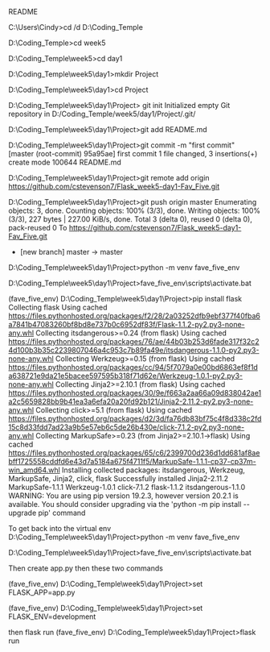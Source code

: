 README


C:\Users\Cindy>cd  /d D:\Coding_Temple

D:\Coding_Temple>cd week5

D:\Coding_Temple\week5>cd day1

D:\Coding_Temple\week5\day1>mkdir Project

D:\Coding_Temple\week5\day1>cd Project

D:\Coding_Temple\week5\day1\Project> git init
Initialized empty Git repository in D:/Coding_Temple/week5/day1/Project/.git/

D:\Coding_Temple\week5\day1\Project>git add README.md

D:\Coding_Temple\week5\day1\Project>git commit -m "first commit"
[master (root-commit) 95a95ae] first commit
 1 file changed, 3 insertions(+)
 create mode 100644 README.md

D:\Coding_Temple\week5\day1\Project>git remote add origin https://github.com/cstevenson7/Flask_week5-day1-Fav_Five.git

D:\Coding_Temple\week5\day1\Project>git push origin master
Enumerating objects: 3, done.
Counting objects: 100% (3/3), done.
Writing objects: 100% (3/3), 227 bytes | 227.00 KiB/s, done.
Total 3 (delta 0), reused 0 (delta 0), pack-reused 0
To https://github.com/cstevenson7/Flask_week5-day1-Fav_Five.git
 * [new branch]      master -> master

D:\Coding_Temple\week5\day1\Project>python -m venv fave_five_env

D:\Coding_Temple\week5\day1\Project>fave_five_env\scripts\activate.bat

(fave_five_env) D:\Coding_Temple\week5\day1\Project>pip install flask
Collecting flask
  Using cached https://files.pythonhosted.org/packages/f2/28/2a03252dfb9ebf377f40fba6a7841b47083260bf8bd8e737b0c6952df83f/Flask-1.1.2-py2.py3-none-any.whl
Collecting itsdangerous>=0.24 (from flask)
  Using cached https://files.pythonhosted.org/packages/76/ae/44b03b253d6fade317f32c24d100b3b35c2239807046a4c953c7b89fa49e/itsdangerous-1.1.0-py2.py3-none-any.whl
Collecting Werkzeug>=0.15 (from flask)
  Using cached https://files.pythonhosted.org/packages/cc/94/5f7079a0e00bd6863ef8f1da638721e9da21e5bacee597595b318f71d62e/Werkzeug-1.0.1-py2.py3-none-any.whl
Collecting Jinja2>=2.10.1 (from flask)
  Using cached https://files.pythonhosted.org/packages/30/9e/f663a2aa66a09d838042ae1a2c5659828bb9b41ea3a6efa20a20fd92b121/Jinja2-2.11.2-py2.py3-none-any.whl
Collecting click>=5.1 (from flask)
  Using cached https://files.pythonhosted.org/packages/d2/3d/fa76db83bf75c4f8d338c2fd15c8d33fdd7ad23a9b5e57eb6c5de26b430e/click-7.1.2-py2.py3-none-any.whl
Collecting MarkupSafe>=0.23 (from Jinja2>=2.10.1->flask)
  Using cached https://files.pythonhosted.org/packages/65/c6/2399700d236d1dd681af8aebff1725558cddfd6e43d7a5184a675f4711f5/MarkupSafe-1.1.1-cp37-cp37m-win_amd64.whl
Installing collected packages: itsdangerous, Werkzeug, MarkupSafe, Jinja2, click, flask
Successfully installed Jinja2-2.11.2 MarkupSafe-1.1.1 Werkzeug-1.0.1 click-7.1.2 flask-1.1.2 itsdangerous-1.1.0
WARNING: You are using pip version 19.2.3, however version 20.2.1 is available.
You should consider upgrading via the 'python -m pip install --upgrade pip' command



To get back into the virtual env
D:\Coding_Temple\week5\day1\Project>python -m venv fave_five_env

D:\Coding_Temple\week5\day1\Project>fave_five_env\scripts\activate.bat

Then create app.py
then these two commands

(fave_five_env) D:\Coding_Temple\week5\day1\Project>set FLASK_APP=app.py         

(fave_five_env) D:\Coding_Temple\week5\day1\Project>set FLASK_ENV=development

then flask run 
(fave_five_env) D:\Coding_Temple\week5\day1\Project>flask run
